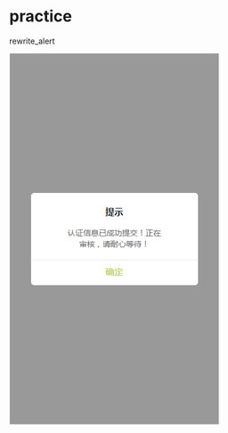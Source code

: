 # practice
rewrite_alert

![效果](https://raw.githubusercontent.com/shikunping/images/master/alert.png)
